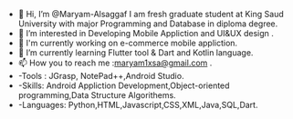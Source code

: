 - 👋 Hi, I’m @Maryam-Alsaggaf I am fresh graduate student at King Saud University with major Programming and Database in diploma degree.
- 👀 I’m interested in Developing Mobile Appliction and UI&UX design .
- 🌱 I'm currently working on e-commerce mobile appliction.
- 🌱 I’m currently learning Flutter tool & Dart and Kotlin language.
- 📫 How you to reach me :maryam1xsa@gmail.com .
- -Tools : JGrasp, NotePad++,Android Studio.
- -Skills: Android Appliction Development,Object-oriented programming,Data Structure Algorithems.
- -Languages: Python,HTML,Javascript,CSS,XML,Java,SQL,Dart.
                                      

                                     
                                    
                                    
